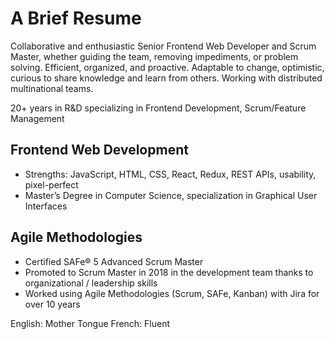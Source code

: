 # A Brief Resume

Collaborative and enthusiastic Senior Frontend Web Developer and Scrum Master, whether guiding the team, removing impediments, or problem solving. Efficient, organized, and proactive. Adaptable to change, optimistic, curious to share knowledge and learn from others. Working with distributed multinational teams.

20+ years in R&D specializing in Frontend Development, Scrum/Feature Management

## Frontend Web Development
* Strengths: JavaScript, HTML, CSS, React, Redux, REST APIs, usability, pixel-perfect
* Master’s Degree in Computer Science, specialization in Graphical User Interfaces

## Agile Methodologies
* Certified SAFe® 5 Advanced Scrum Master
* Promoted to Scrum Master in 2018 in the development team thanks to organizational / leadership skills
* Worked using Agile Methodologies (Scrum, SAFe, Kanban) with Jira for over 10 years

English: Mother Tongue
French: Fluent 